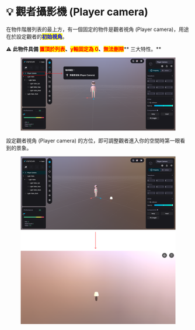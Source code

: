 # 💡 觀者攝影機 (Player camera)

在物件階層列表的最上方，有一個固定的物件是觀者視角 (Player camera)，用途在於設定觀者的<mark style="color:blue;">**初始視角**</mark>。

⚠️ **此物件具備 **<mark style="color:red;">**置頂於列表**</mark>**、**<mark style="color:red;">**y軸固定為 0**</mark>**、**<mark style="color:red;">**無法刪除**</mark>** 三大特性。**

<figure><img src="../../../.gitbook/assets/Frame 97 (1).png" alt=""><figcaption></figcaption></figure>



設定觀者視角 (Player camera) 的方位，即可調整觀者進入你的空間時第一眼看到的景象。

<figure><img src="../../../.gitbook/assets/Frame 98.png" alt=""><figcaption></figcaption></figure>
